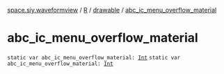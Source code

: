 [space.siy.waveformview](../../index.md) / [R](../index.md) / [drawable](index.md) / [abc_ic_menu_overflow_material](./abc_ic_menu_overflow_material.md)

# abc_ic_menu_overflow_material

`static var abc_ic_menu_overflow_material: `[`Int`](https://kotlinlang.org/api/latest/jvm/stdlib/kotlin/-int/index.html)
`static var abc_ic_menu_overflow_material: `[`Int`](https://kotlinlang.org/api/latest/jvm/stdlib/kotlin/-int/index.html)